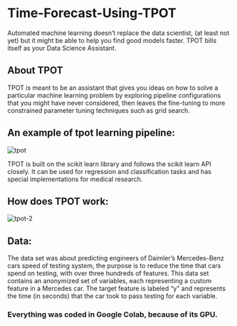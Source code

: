 # Time-Forecast-Using-TPOT

Automated machine learning doesn’t replace the data scientist, (at least not yet) but it might be able to help you find good models faster. TPOT bills itself as your Data Science Assistant.

## About TPOT
TPOT is meant to be an assistant that gives you ideas on how to solve a particular machine learning problem by exploring pipeline configurations that you might have never considered, then leaves the fine-tuning to more constrained parameter tuning techniques such as grid search.

## An example of tpot learning pipeline:
![tpot](https://user-images.githubusercontent.com/45025357/52726728-c3268100-2fd9-11e9-9532-bb85d2c7a79b.png)



TPOT is built on the scikit learn library and follows the scikit learn API closely. It can be used for regression and classification tasks and has special implementations for medical research.

## How does TPOT work:

![tpot-2](https://user-images.githubusercontent.com/45025357/52726768-d2a5ca00-2fd9-11e9-8c2c-9fd82719659b.png)


## Data: 
The data set was about predicting engineers of Daimler’s Mercedes-Benz cars speed of testing system, the purpose is to reduce the time that cars spend on testing, with over three hundreds of features. This data set contains an anonymized set of variables, each representing a custom feature in a Mercedes car.
The target feature is labeled “y” and represents the time (in seconds) that the car took to pass testing for each variable. 

### Everything was coded in Google Colab, because of its GPU. 
